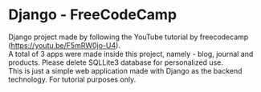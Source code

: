 # Django - FreeCodeCamp
Django project made by following the YouTube tutorial by freecodecamp (https://youtu.be/F5mRW0jo-U4). \
A total of 3 apps were made inside this project, namely - blog, journal and products. Please delete SQLLite3 database for personalized use. \
This is just a simple web application made with Django as the backend technology. For tutorial purposes only.
